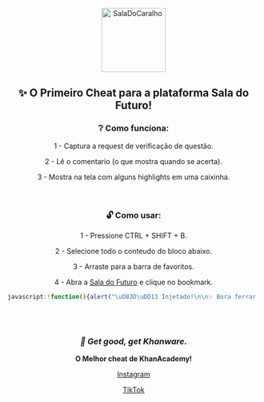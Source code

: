 <p align="center">
  <a href="https://www.youtube.com/watch?v=xvFZjo5PgG0">
    <img src="https://github.com/user-attachments/assets/e0c7b5b4-47a8-4c9e-8c07-15379f62d867" width="128px" height="128px" alt="SalaDoCaralho">
  </a>
</p>

<div align="center">

## ✨ O Primeiro Cheat para a plataforma Sala do Futuro!

### ❔ Como funciona:
1 - Captura a request de verificação de questão.

2 - Lê o comentario (o que mostra quando se acerta).

3 - Mostra na tela com alguns highlights em uma caixinha.
<br><br><br>
### 🔓 Como usar:
1 - Pressione CTRL + SHIFT + B.

2 - Selecione todo o conteudo do bloco abaixo.

3 - Arraste para a barra de favoritos.

4 - Abra a [Sala do Futuro](https://saladofuturo.educacao.sp.gov.br/) e clique no bookmark.

```js
javascript:!function(){alert("\uD83D\uDD13 Injetado!\n\n✨ Bora ferrar a Sala do CaralhoKKK\n\uD83C\uDF3F Get good get Khanware!\n❔ Feito por @im.nix");let e=fetch,t=null;fetch=function(o,r){return e(o,r).then(e=>e.clone().json().then(o=>{if(o.hasOwnProperty("correct")&&!0!==o.correct){var r;let a=o.comment;t&&document.body.removeChild(t),a=r=(r=(r=(r=a).replace(/\((A|B|C|D|E|F|G)\)/g,'<span style="color: #72ff72;">$&</span>')).replace(/\b(correto|corretos|correta|corretas|incorreto|incorretos|incorreta|incorretas|errado|errados|errada|erradas|certo|certos|certa|certas)\b/gi,'<span style="color: #72ff72;">$&</span>')).replace(/<u>(.*?)<\/u>/g,'<u style="color: #72ff72;">$1</u>');let l=document.createElement("div");l.innerHTML=%60                            <div style="text-align: right;">                                <button id="closeBox" style="background: none; border: none; color: #fff; font-size: 14px; cursor: pointer;">&times;</button>                            </div>                            <div id="boxContent" style="max-height: calc(100vh - 100px); overflow-y: auto;">${a}</div>%60,l.style.position="fixed",l.style.bottom="20px",l.style.right="20px",l.style.maxWidth="300px",l.style.backgroundColor="#333",l.style.color="#fff",l.style.padding="15px",l.style.borderRadius="8px",l.style.boxShadow="0 4px 12px rgba(0, 0, 0, 0.15)",l.style.zIndex="9999",l.style.opacity="1",l.style.transition="opacity 1s ease",l.style.fontSize="12px",l.style.maxHeight="calc(100vh - 40px)",l.style.overflowY="auto",document.body.appendChild(l),t=l;let n=document.getElementById("closeBox");n.addEventListener("click",()=>{l.style.opacity="0",setTimeout(()=>{t===l&&(document.body.removeChild(l),t=null)},1e3)});let s=new Response(JSON.stringify(o),{status:e.status,statusText:e.statusText,headers:e.headers});return s}return e})).catch(e=>{console.log("Well, that happened:",e)})}}();
```
<br><br>
### *🌿 Get good, get Khanware.*
**O Melhor cheat de KhanAcademy!**

[Instagram](https://www.instagram.com/_khanware/)

[TikTok](https://www.tiktok.com/@_khanware)
